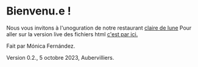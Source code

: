 # Bienvenu.e !

Nous vous invitons à l'unoguration de notre restaurant [claire de lune](file:///Users/user/Desktop/RESTAU_LUNE%20/Clair%20de%20lune.html)
Pour aller sur la version live des fichiers html [c'est par ici.](https://monicafdez.github.io/infodesign/)

Fait par Mónica Fernández.

Version 0.2., 5 octobre 2023, Aubervilliers.
